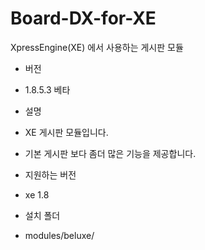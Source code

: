 # Board-DX-for-XE

XpressEngine(XE) 에서 사용하는 게시판 모듈

* 버전
 * 1.8.5.3 베타 

* 설명
 * XE 게시판 모듈입니다.
 * 기본 게시판 보다 좀더 많은 기능을 제공합니다.

* 지원하는 버전
 * xe 1.8

* 설치 폴더
 * modules/beluxe/


